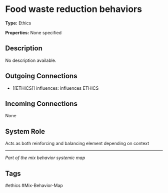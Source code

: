 # Food waste reduction behaviors

**Type:** Ethics

**Properties:** None specified

## Description
No description available.

## Outgoing Connections
- [[ETHICS]] influences: influences ETHICS

## Incoming Connections
None

## System Role
Acts as both reinforcing and balancing element depending on context

---
*Part of the mix behavior systemic map*

## Tags
#ethics #Mix-Behavior-Map
